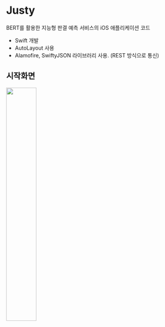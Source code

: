 # Justy
BERT를 활용한 지능형 판결 예측 서비스의 iOS 애플리케이션 코드

- Swift 개발
- AutoLayout 사용
- Alamofire, SwiftyJSON 라이브러리 사용. (REST 방식으로 통신)

## 시작화면
<img src="https://user-images.githubusercontent.com/41609708/109913226-e6bbe180-7cf0-11eb-836a-84b481876818.png" width="40%">
